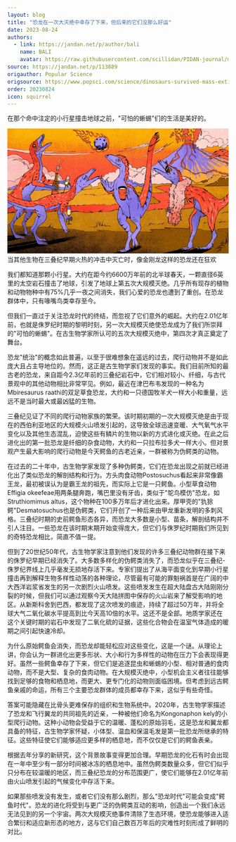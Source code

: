 ```yaml
---
layout: blog
title: "恐龙在一次大灭绝中幸存了下来，但后来的它们没那么好运"
date: 2023-08-24
authors:
  - link: https://jandan.net/p/author/bali
    name: BALI
    avatar: https://raw.githubusercontent.com/scillidan/PIDAN-journal/main/asset/yafa.png
source: https://jandan.net/p/113889
origauthor: Popular Science
origsource: https://www.popsci.com/science/dinosaurs-survived-mass-extinction/
order: 20230824
icon: squirrel
---
```


在那个命中注定的小行星撞击地球之前，"可怕的蜥蜴"们的生活是美好的。

![](media/113889_01.jpg)  
当其他生物在三叠纪早期火热的冲击中灭亡时，像金刚龙这样的恐龙还在狂欢

我们都知道那颗小行星。大约在距今约6600万年前的北半球春天，一颗直径6英里的太空岩石撞击了地球，引发了地球上第五次大规模灭绝。几乎所有现存的植物和动物物种中有75%几乎一夜之间消失，我们心爱的恐龙也遭到了重创。在恐龙群体中，只有喙嘴鸟类幸存至今。

但我们一直过于关注恐龙时代的终结，而忽视了它们意外的崛起。大约在2.01亿年前，也就是侏罗纪时期的黎明时刻，另一次大规模灭绝使恐龙成为了我们所崇拜的"可怕的蜥蜴"。在古生物学家所认可的五次大规模灭绝中，第四次才真正奠定了舞台。

恐龙"统治"的概念如此普遍，以至于很难想象在遥远的过去，爬行动物并不是如此庞大且占主导地位的。然而，这正是古生物学家们发现的事实。我们目前所知的最古老的恐龙，来自距今2.3亿年前的三叠纪岩石中，它们相对较小、纤细，与古代景观中的其他动物相比非常罕见。例如，最近在津巴布韦发现的一种名为Mbiresaurus raathi的双足草食恐龙，大约和一只德国牧羊犬一样大小和重量，远远不是当时最大或最凶猛的生物。

三叠纪见证了不同的爬行动物家族的繁荣。该时期初期的一次大规模灭绝是由于现在的西伯利亚地区的大规模火山喷发引起的，这导致全球迅速变暖、大气氧气水平变化以及其他生态混乱，迫使这些有鳞片的生物以新的方式进化或灭绝。在此之后进化出的第一批恐龙是纤细的杂食动物，大约和一只拉布拉多犬一样大小。但对景观产生最大影响的爬行动物是今天鳄鱼的古老近亲，一群被称为伪鳄类的动物。

在过去的二十年中，古生物学家发现了多种伪鳄类，它们在恐龙出现之前就已经进化出了类似恐龙的解剖结构和行为。方头肉食动物Postosuchus看起来非常像霸王龙，最初被误认为是霸王龙的祖先，而实际上它是一只鳄鱼。小型草食动物Effigia okeefeae用两条腿奔跑，嘴巴里没有牙齿，类似于"鸵鸟模仿"恐龙，如Struthiomimus altus，这个物种在100多万年后才进化出来。厚甲壳的"犰狳鳄"Desmatosuchus也是伪鳄类，它们开创了一种后来由甲龙重新发明的多刺风格。三叠纪时期的史前鳄鱼形态各异，而恐龙大多数是小型、苗条，解剖结构并不引人注目。一些恐龙在该时期末期开始变得庞大，但它们与侏罗纪时期我们所见到的奇特恐龙相比，简直不值一提。

但到了20世纪50年代，古生物学家注意到他们发现的许多三叠纪动物群在接下来的侏罗纪早期已经消失了。大多数多样化的伪鳄类消失了，而恐龙似乎在三叠纪-侏罗纪界线上几乎毫发无损地存活下来。专家们提出了从海平面变化到早期小行星撞击再到解释生物多样性动荡的各种理论，尽管最有可能的罪魁祸首是在广阔的中大西洋岩浆省发生的另一次剧烈火山喷发。这些喷发发生在超大陆盘古大陆刚刚分裂的时候，但我们可以通过观察今天大陆拼图中保存的火山岩来了解受影响的地区。从新斯科舍到巴西，都发现了这次喷发的痕迹，持续了超过50万年，并将全球大气二氧化碳水平提高到比今天高10倍的水平。这还不是全部。地质学家还在这个关键时期的岩石中发现了二氧化硫的证据，这些化合物会在温室气体造成的暖期之间引起快速冷却。

为什么原始鳄鱼会消失，而恐龙却能轻松应对这些变化，这是一个谜。从理论上讲，你会认为一群进化出更多形状、大小和行为多样性的动物在压力下会表现得更好。虽然一些鳄鱼幸存了下来，但它们是追逐昆虫和蜥蜴的小型、相对普通的食肉动物，而不是大型、复杂的食肉动物。在大规模灭绝中，小型机会主义者往往能够找到足够的食物和栖息地，而更大、更专门化的动物则面临困境。但考虑到远古鳄鱼亲戚的命运，所有三个主要恐龙群体的成员都幸存下来，这似乎有些奇怪。

答案可能隐藏在比骨头更难保存的组织和生物系统中。2020年，古生物学家描述了恐龙和飞行翼龙的共同祖先的近亲，一种被他们命名为Kongonaphon kely的小型爬行动物。这种小动物会受益于它的温暖、蓬松的原始羽毛，这是恐龙和翼龙都具备的特征，古生物学家怀疑，小体型、温血和保温毛发是第一批恐龙所继承的特征。这些特征使它们能够适应更多样的栖息地，而不仅仅是它们的鳄鱼表亲。

根据去年分享的新研究，这个背景故事变得更加合理。早期恐龙的化石有时会出现在一年中至少有一部分时间被冰冻的栖息地中。虽然伪鳄类数量众多，但它们似乎只分布在较温暖的地区，而三叠纪恐龙的分布范围更广，使它们能够在2.01亿年前由火山喷发引起的气候变化中存活下来。

如果那些喷发没有发生，或者它们没有那么剧烈，那么"恐龙时代"可能会变成"鳄鱼时代"。恐龙的进化将受到与更广泛的伪鳄类互动的影响，创造出一个我们永远无法见到的另一个宇宙。两次大规模灭绝事件清除了生态环境，使恐龙能够进入适合繁衍和适应新形态的地方，这与它们自己数百万年后的灾难性时刻形成了鲜明的对比。